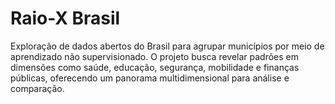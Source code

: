 # Raio-X Brasil
Exploração de dados abertos do Brasil para agrupar municípios por meio de aprendizado não supervisionado. O projeto busca revelar padrões em dimensões como saúde, educação, segurança, mobilidade e finanças públicas, oferecendo um panorama multidimensional para análise e comparação.

